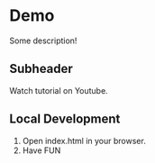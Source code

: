# Demo

Some description!

## Subheader

Watch tutorial on Youtube.

## Local Development

1. Open index.html in your browser.
2. Have FUN
